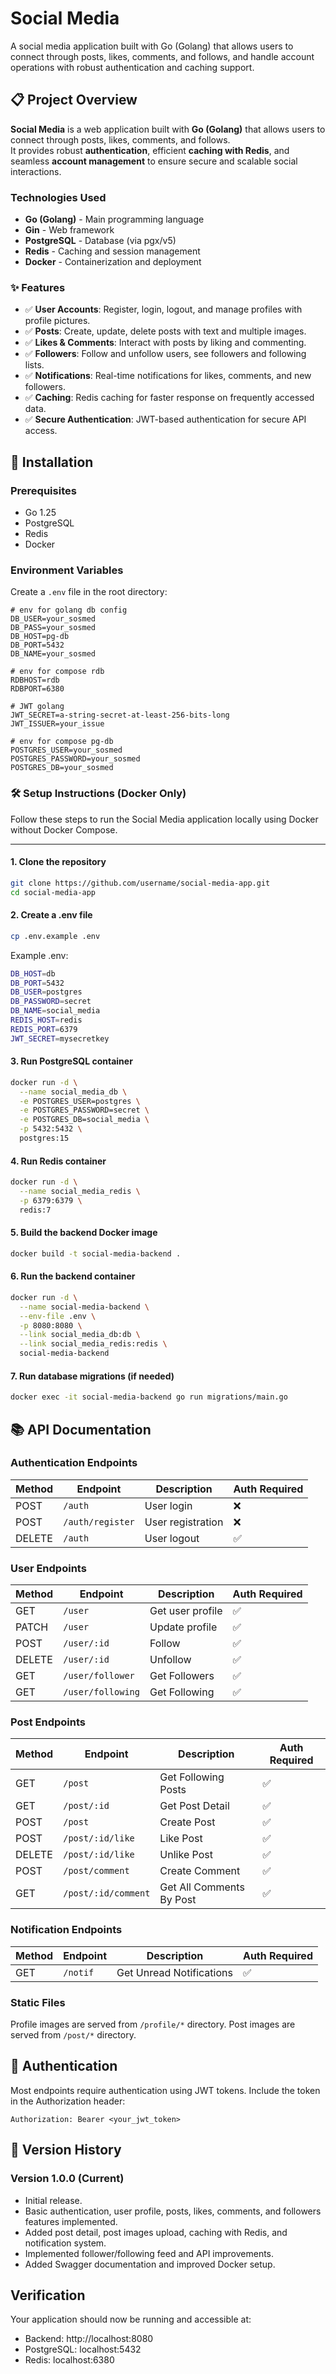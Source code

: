 ﻿# Social Media

A social media application built with Go (Golang) that allows users to connect through posts, likes, comments, and follows, and handle account operations with robust authentication and caching support.

## 📋 Project Overview

**Social Media** is a web application built with **Go (Golang)** that allows users to connect through posts, likes, comments, and follows.  
It provides robust **authentication**, efficient **caching with Redis**, and seamless **account management** to ensure secure and scalable social interactions.

### Technologies Used

- **Go (Golang)** - Main programming language
- **Gin** - Web framework
- **PostgreSQL** - Database (via pgx/v5)
- **Redis** - Caching and session management
- **Docker** - Containerization and deployment

### ✨ Features

- ✅  **User Accounts**: Register, login, logout, and manage profiles with profile pictures.  
- ✅  **Posts**: Create, update, delete posts with text and multiple images.  
- ✅  **Likes & Comments**: Interact with posts by liking and commenting.  
- ✅  **Followers**: Follow and unfollow users, see followers and following lists.  
- ✅  **Notifications**: Real-time notifications for likes, comments, and new followers.  
- ✅  **Caching**: Redis caching for faster response on frequently accessed data.  
- ✅  **Secure Authentication**: JWT-based authentication for secure API access.  


## 🚀 Installation

### Prerequisites

- Go 1.25
- PostgreSQL
- Redis
- Docker

### Environment Variables

Create a `.env` file in the root directory:

```env
# env for golang db config
DB_USER=your_sosmed
DB_PASS=your_sosmed
DB_HOST=pg-db
DB_PORT=5432
DB_NAME=your_sosmed

# env for compose rdb
RDBHOST=rdb
RDBPORT=6380

# JWT golang
JWT_SECRET=a-string-secret-at-least-256-bits-long
JWT_ISSUER=your_issue

# env for compose pg-db
POSTGRES_USER=your_sosmed
POSTGRES_PASSWORD=your_sosmed
POSTGRES_DB=your_sosmed
```

### 🛠 Setup Instructions (Docker Only)

Follow these steps to run the Social Media application locally using Docker without Docker Compose.

---

#### 1. Clone the repository

```bash
git clone https://github.com/username/social-media-app.git
cd social-media-app
```


#### 2. Create a .env file

```bash
cp .env.example .env
```

Example .env:
```bash
DB_HOST=db
DB_PORT=5432
DB_USER=postgres
DB_PASSWORD=secret
DB_NAME=social_media
REDIS_HOST=redis
REDIS_PORT=6379
JWT_SECRET=mysecretkey
```

#### 3. Run PostgreSQL container

```bash
docker run -d \
  --name social_media_db \
  -e POSTGRES_USER=postgres \
  -e POSTGRES_PASSWORD=secret \
  -e POSTGRES_DB=social_media \
  -p 5432:5432 \
  postgres:15
```

#### 4. Run Redis container

```bash
docker run -d \
  --name social_media_redis \
  -p 6379:6379 \
  redis:7
```

#### 5. Build the backend Docker image

```bash
docker build -t social-media-backend .
```

#### 6. Run the backend container

```bash
docker run -d \
  --name social-media-backend \
  --env-file .env \
  -p 8080:8080 \
  --link social_media_db:db \
  --link social_media_redis:redis \
  social-media-backend
```

#### 7. Run database migrations (if needed)

```bash
docker exec -it social-media-backend go run migrations/main.go
```

## 📚 API Documentation

### Authentication Endpoints

| Method | Endpoint | Description | Auth Required |
|--------|----------|-------------|---------------|
| POST   | `/auth`          | User login        | ❌ |
| POST   | `/auth/register` | User registration | ❌ |
| DELETE | `/auth`          | User logout       | ✅ |

### User Endpoints

| Method | Endpoint | Description | Auth Required |
|--------|----------|-------------|---------------|
| GET    | `/user`           | Get user profile | ✅ |
| PATCH  | `/user`           | Update profile   | ✅ |
| POST   | `/user/:id`       | Follow           | ✅ |
| DELETE | `/user/:id`       | Unfollow         | ✅ |
| GET    | `/user/follower`  | Get Followers    | ✅ |
| GET    | `/user/following` | Get Following    | ✅ |

### Post Endpoints

| Method | Endpoint | Description | Auth Required |
|--------|----------|-------------|---------------|
| GET    | `/post`             | Get Following Posts        | ✅ |
| GET    | `/post/:id`         | Get Post Detail            | ✅ |
| POST   | `/post`             | Create Post                | ✅ |
| POST   | `/post/:id/like`    | Like Post                  | ✅ |
| DELETE | `/post/:id/like`    | Unlike Post                | ✅ |
| POST   | `/post/comment`     | Create Comment             | ✅ |
| GET    | `/post/:id/comment` | Get All Comments By Post   | ✅ |

### Notification Endpoints

| Method | Endpoint | Description | Auth Required |
|--------|----------|-------------|---------------|
| GET    | `/notif` | Get Unread Notifications | ✅ |


### Static Files

Profile images are served from `/profile/*` directory.
Post images are served from `/post/*` directory.

## 🔐 Authentication

Most endpoints require authentication using JWT tokens. Include the token in the Authorization header:

```
Authorization: Bearer <your_jwt_token>
```

## 📝 Version History

### Version 1.0.0 (Current)
- Initial release.
- Basic authentication, user profile, posts, likes, comments, and followers features implemented.
- Added post detail, post images upload, caching with Redis, and notification system.
- Implemented follower/following feed and API improvements. 
- Added Swagger documentation and improved Docker setup.

## Verification

Your application should now be running and accessible at:
- Backend: http://localhost:8080
- PostgreSQL: localhost:5432
- Redis: localhost:6380